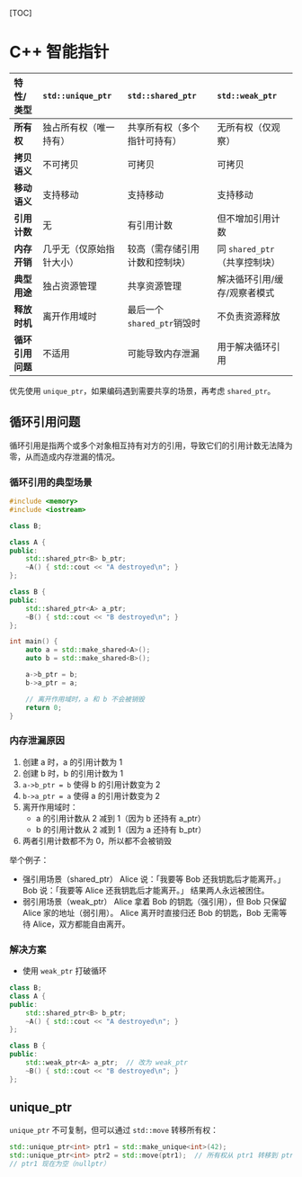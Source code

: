 [TOC]

# C++ 智能指针

| 特性/类型        | `std::unique_ptr`        | `std::shared_ptr`              | `std::weak_ptr`               |
| :--------------- | :----------------------- | :----------------------------- | :---------------------------- |
| **所有权**       | 独占所有权（唯一持有）   | 共享所有权（多个指针可持有）   | 无所有权（仅观察）            |
| **拷贝语义**     | 不可拷贝                 | 可拷贝                         | 可拷贝                        |
| **移动语义**     | 支持移动                 | 支持移动                       | 支持移动                      |
| **引用计数**     | 无                       | 有引用计数                     | 但不增加引用计数              |
| **内存开销**     | 几乎无（仅原始指针大小） | 较高（需存储引用计数和控制块） | 同 `shared_ptr`（共享控制块） |
| **典型用途**     | 独占资源管理             | 共享资源管理                   | 解决循环引用/缓存/观察者模式  |
| **释放时机**     | 离开作用域时             | 最后一个`shared_ptr`销毁时     | 不负责资源释放                |
| **循环引用问题** | 不适用                   | 可能导致内存泄漏               | 用于解决循环引用              |

优先使用 `unique_ptr`，如果编码遇到需要共享的场景，再考虑 `shared_ptr`。

## 循环引用问题

循环引用是指两个或多个对象相互持有对方的引用，导致它们的引用计数无法降为零，从而造成内存泄漏的情况。

### 循环引用的典型场景

```c++
#include <memory>
#include <iostream>

class B;

class A {
public:
    std::shared_ptr<B> b_ptr;
    ~A() { std::cout << "A destroyed\n"; }
};

class B {
public:
    std::shared_ptr<A> a_ptr;
    ~B() { std::cout << "B destroyed\n"; }
};

int main() {
    auto a = std::make_shared<A>();
    auto b = std::make_shared<B>();

    a->b_ptr = b;
    b->a_ptr = a;

    // 离开作用域时，a 和 b 不会被销毁
    return 0;
}
```

### 内存泄漏原因

1. 创建 a 时，a 的引用计数为 1
2. 创建 b 时，b 的引用计数为 1
3. `a->b_ptr = b` 使得 b 的引用计数变为 2
4. `b->a_ptr = a` 使得 a 的引用计数变为 2
5. 离开作用域时：
   - a 的引用计数从 2 减到 1（因为 b 还持有 a_ptr）
   - b 的引用计数从 2 减到 1（因为 a 还持有 b_ptr）
6. 两者引用计数都不为 0，所以都不会被销毁

举个例子：

- 强引用场景（shared_ptr）
  Alice 说：「我要等 Bob 还我钥匙后才能离开。」
  Bob 说：「我要等 Alice 还我钥匙后才能离开。」
  结果两人永远被困住。
- 弱引用场景（weak_ptr）
  Alice 拿着 Bob 的钥匙（强引用），但 Bob 只保留 Alice 家的地址（弱引用）。
  Alice 离开时直接归还 Bob 的钥匙，Bob 无需等待 Alice，双方都能自由离开。

### 解决方案

- 使用 `weak_ptr` 打破循环

```c++
class B;
class A {
public:
    std::shared_ptr<B> b_ptr;
    ~A() { std::cout << "A destroyed\n"; }
};

class B {
public:
    std::weak_ptr<A> a_ptr;  // 改为 weak_ptr
    ~B() { std::cout << "B destroyed\n"; }
};
```

## unique_ptr

`unique_ptr` 不可复制，但可以通过 `std::move` 转移所有权：

```c++
std::unique_ptr<int> ptr1 = std::make_unique<int>(42);
std::unique_ptr<int> ptr2 = std::move(ptr1);  // 所有权从 ptr1 转移到 ptr2
// ptr1 现在为空（nullptr）
```

